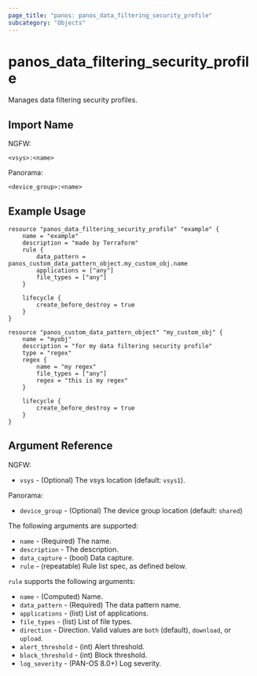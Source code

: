 ```yaml
---
page_title: "panos: panos_data_filtering_security_profile"
subcategory: "Objects"
---
```


# panos_data_filtering_security_profile

Manages data filtering security profiles.


## Import Name

NGFW:

```shell
<vsys>:<name>
```

Panorama:

```shell
<device_group>:<name>
```


## Example Usage

```hcl
resource "panos_data_filtering_security_profile" "example" {
    name = "example"
    description = "made by Terraform"
    rule {
        data_pattern = panos_custom_data_pattern_object.my_custom_obj.name
        applications = ["any"]
        file_types = ["any"]
    }

    lifecycle {
        create_before_destroy = true
    }
}

resource "panos_custom_data_pattern_object" "my_custom_obj" {
    name = "myobj"
    description = "for my data filtering security profile"
    type = "regex"
    regex {
        name = "my regex"
        file_types = ["any"]
        regex = "this is my regex"
    }

    lifecycle {
        create_before_destroy = true
    }
}
```


## Argument Reference

NGFW:

* `vsys` - (Optional) The vsys location (default: `vsys1`).

Panorama:

* `device_group` - (Optional) The device group location (default: `shared`)

The following arguments are supported:

* `name` - (Required) The name.
* `description` - The description.
* `data_capture` - (bool) Data capture.
* `rule` - (repeatable) Rule list spec, as defined below.

`rule` supports the following arguments:

* `name` - (Computed) Name.
* `data_pattern` - (Required) The data pattern name.
* `applications` - (list) List of applications.
* `file_types` - (list) List of file types.
* `direction` - Direction.  Valid values are `both` (default),
  `download`, or `upload`.
* `alert_threshold` - (int) Alert threshold.
* `block_threshold` - (int) Block threshold.
* `log_severity` - (PAN-OS 8.0+) Log severity.
